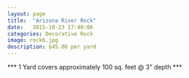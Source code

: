 ```yaml
---
layout: page
title:  "Arizona River Rock"
date:   2015-10-23 17:40:06
categories: Decorative Rock
image: rock6.jpg
description: $45.00 per yard
---
```

*** 1 Yard covers approximately 100 sq. feet @ 3" depth ***
